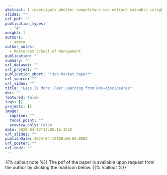 ```yaml
---
abstract: I investigate whether competitors can extract valuable insights from the redacted disclosures of peers, impacting their strategic investment decisions. The US Securities and Exchange Commission requires US public firms to disclose their material agreements while allowing them to redact/censor parts of these contracts due to proprietary reasons. While firms censor contracts to hinder competitor learning, they also reveal to rivals that something valuable is hidden in these contracts, resulting in a stronger motive for rivals to unravel the information concealed in these contracts. Using the EDGAR log files, I find that redacted material agreements receive up to 57% more downloads than their unredacted counterparts, indicating greater attention and information demand for redacted documents. Reflecting learning from redacted disclosures, firms align their product portfolios with redacting peers over time, indicating a shift towards similar markets. Employing exogenous CEO departures as firm-specific attention shocks, I document a diminished peer learning effect, underscoring focused attention as a key mechanism for interpreting redacted disclosures. Anticipating the attention mechanism at play, redacting firms seem to further obfuscate the disclosures of redacted contracts, intensifying the complexity of the learning process for competitors. Overall, the study contributes to the literature on peer effects and provides insights into firms’ strategic disclosure practices and their interplay with disclosure processing costs.
slides: ""
url_pdf: ""
publication_types:
  - "4"
weight: 1
authors:
  - admin
author_notes:
  - Rotterdam School of Management
publication: ""
summary: ""
url_dataset: ""
url_project: ""
publication_short: "*Job Market Paper*"
url_source: ""
url_video: ""
title: "Less Is More: Peer Learning from Non-disclosures"
doi: ""
featured: false
tags: []
projects: []
image:
  caption: ""
  focal_point: ""
  preview_only: false
date: 2024-04-12T14:05:16.143Z
url_slides: ""
publishDate: 2024-04-12T00:00:00.000Z
url_poster: ""
url_code: ""
---
```


{{% callout note %}}
The pdf of the paper is available upon request from the author by clicking the mail icon below.
{{% /callout %}}
